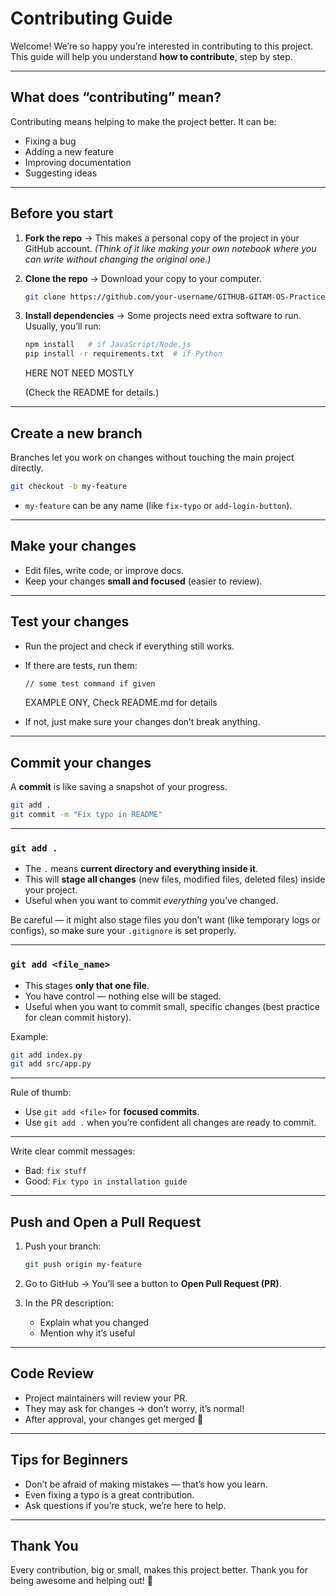 
# Contributing Guide

Welcome!
We’re so happy you’re interested in contributing to this project.
This guide will help you understand **how to contribute**, step by step.

---

## What does “contributing” mean?

Contributing means helping to make the project better.
It can be:

* Fixing a bug
* Adding a new feature
* Improving documentation
* Suggesting ideas

---

## Before you start

1. **Fork the repo** → This makes a personal copy of the project in your GitHub account.
   *(Think of it like making your own notebook where you can write without changing the original one.)*

2. **Clone the repo** → Download your copy to your computer.

   ```bash
   git clone https://github.com/your-username/GITHUB-GITAM-OS-Practice-Repo.git
   ```

3. **Install dependencies** → Some projects need extra software to run.
   Usually, you’ll run:

   ```bash
   npm install   # if JavaScript/Node.js
   pip install -r requirements.txt  # if Python
   ```

   HERE NOT NEED MOSTLY

   (Check the README for details.)

---

## Create a new branch

Branches let you work on changes without touching the main project directly.

```bash
git checkout -b my-feature
```

* `my-feature` can be any name (like `fix-typo` or `add-login-button`).

---

## Make your changes

* Edit files, write code, or improve docs.
* Keep your changes **small and focused** (easier to review).

---

## Test your changes

* Run the project and check if everything still works.
* If there are tests, run them:

  ```bash
  // some test command if given
  ```
  EXAMPLE ONY, Check README.md for details
* If not, just make sure your changes don’t break anything.

---

## Commit your changes

A **commit** is like saving a snapshot of your progress.

```bash
git add .
git commit -m "Fix typo in README"
```

---

### `git add .`

* The `.` means **current directory and everything inside it**.
* This will **stage all changes** (new files, modified files, deleted files) inside your project.
* Useful when you want to commit *everything* you’ve changed.

Be careful — it might also stage files you don’t want (like temporary logs or configs), so make sure your `.gitignore` is set properly.

---

### `git add <file_name>`

* This stages **only that one file**.
* You have control — nothing else will be staged.
* Useful when you want to commit small, specific changes (best practice for clean commit history).

Example:

```bash
git add index.py
git add src/app.py
```

---

Rule of thumb:

* Use `git add <file>` for **focused commits**.
* Use `git add .` when you’re confident all changes are ready to commit.

---

Write clear commit messages:

* Bad: `fix stuff`
* Good: `Fix typo in installation guide`

---

## Push and Open a Pull Request

1. Push your branch:

   ```bash
   git push origin my-feature
   ```

2. Go to GitHub → You’ll see a button to **Open Pull Request (PR)**.

3. In the PR description:

   * Explain what you changed
   * Mention why it’s useful

---

## Code Review

* Project maintainers will review your PR.
* They may ask for changes → don’t worry, it’s normal!
* After approval, your changes get merged 🎉

---

## Tips for Beginners

* Don’t be afraid of making mistakes — that’s how you learn.
* Even fixing a typo is a great contribution.
* Ask questions if you’re stuck, we’re here to help.

---

## Thank You

Every contribution, big or small, makes this project better.
Thank you for being awesome and helping out! 🙌

